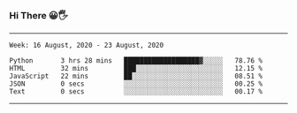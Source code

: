 ### Hi There 😀🖐
---
<!--START_SECTION:waka-->
```text
Week: 16 August, 2020 - 23 August, 2020

Python       3 hrs 28 mins   ███████████████████▓░░░░░   78.76 % 
HTML         32 mins         ███░░░░░░░░░░░░░░░░░░░░░░   12.15 % 
JavaScript   22 mins         ██░░░░░░░░░░░░░░░░░░░░░░░   08.51 % 
JSON         0 secs          ░░░░░░░░░░░░░░░░░░░░░░░░░   00.25 % 
Text         0 secs          ░░░░░░░░░░░░░░░░░░░░░░░░░   00.17 % 
```
<!--END_SECTION:waka-->

---
